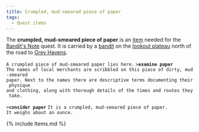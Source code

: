 ```yaml
---
title: Crumpled, mud-smeared piece of paper
tags:
  - Quest items
---
```

The **crumpled, mud-smeared piece of paper** is an
[item](item "wikilink") needed for the [Bandit's
Note](Quest#Bandit.27s_Note "wikilink") quest. It is carried by a
[bandit](bandit "wikilink") on the [lookout
plateau](watchtower "wikilink") north of the road to [Grey
Havens](Grey_Havens "wikilink").

`A crumpled piece of mud-smeared paper lies here.`
`>`**`examine paper`**
`The names of local merchants are scribbled on this piece of dirty, mud-smeared`
`paper. Next to the names there are descriptive terms documenting their physique`
`and clothing, along with thorough details of the times and routes they take.`

`>`**`consider paper`**
`It is a crumpled, mud-smeared piece of paper.`
`It weighs about an ounce.`

{% include Items.md %}
